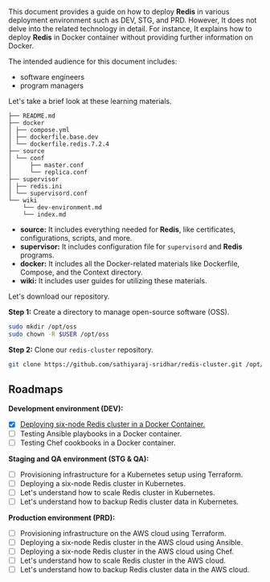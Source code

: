 This document provides a guide on how to deploy **Redis** in various deployment environment such as DEV, STG, and PRD. However, It does not delve into the related technology in detail. For instance, It explains how to deploy **Redis** in Docker container without providing further information on Docker.

The intended audience for this document includes:
- software engineers
- program managers

Let's take a brief look at these learning materials.

```
├── README.md
├── docker
│ ├── compose.yml
│ ├── dockerfile.base.dev
│ └── dockerfile.redis.7.2.4
├── source
│ └── conf
│     ├── master.conf
│     └── replica.conf
├── supervisor
│ ├── redis.ini
│ └── supervisord.conf
└── wiki
    └── dev-environment.md
    └── index.md
```
- **source:** It includes everything needed for **Redis**, like certificates, configurations, scripts, and more.
- **supervisor:** It includes configuration file for `supervisord` and **Redis** programs.
- **docker:** It includes all the Docker-related materials like Dockerfile, Compose, and the Context directory.
- **wiki:** It includes user guides for utilizing these materials.

Let's download our repository.

**Step 1:** Create a directory to manage open-source software (OSS).

```bash
sudo mkdir /opt/oss
sudo chown -R $USER /opt/oss
```

**Step 2:** Clone our `redis-cluster` repository.

```bash
git clone https://github.com/sathiyaraj-sridhar/redis-cluster.git /opt/oss/redis-cluster
```

## Roadmaps

**Development environment (DEV):**
- [x] [Deploying six-node Redis cluster in a Docker Container.](dev-environment.md)
- [ ] Testing Ansible playbooks in a Docker container.
- [ ] Testing Chef cookbooks in a Docker container.

**Staging and QA environment (STG & QA):**
- [ ] Provisioning infrastructure for a Kubernetes setup using Terraform.
- [ ] Deploying a six-node Redis cluster in Kubernetes.
- [ ] Let's understand how to scale Redis cluster in Kubernetes.
- [ ] Let's understand how to backup Redis cluster data in Kubernetes.

**Production environment (PRD):**
- [ ] Provisioning infrastructure on the AWS cloud using Terraform.
- [ ] Deploying a six-node Redis cluster in the AWS cloud using Ansible.
- [ ] Deploying a six-node Redis cluster in the AWS cloud using Chef.
- [ ] Let's understand how to scale Redis cluster in the AWS cloud.
- [ ] Let's understand how to backup Redis cluster data in the AWS cloud.
